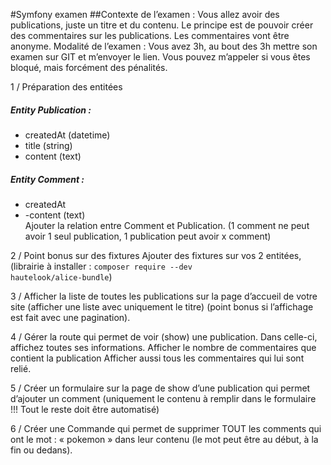 #Symfony examen 
##Contexte de l’examen :
Vous allez avoir des publications, juste un titre et du contenu.
Le principe est de pouvoir créer des commentaires sur les publications. Les commentaires vont être anonyme.
Modalité de l’examen :
Vous avez 3h, au bout des 3h mettre son examen sur GIT et m’envoyer le lien.
Vous pouvez m’appeler si vous êtes bloqué, mais forcément des pénalités.

1 / Préparation des entitées
##### Entity Publication :
- createdAt (datetime)
- title (string)
- content (text) 

##### Entity Comment :
- createdAt
- -content (text)<br>
Ajouter la relation entre Comment et Publication. (1 comment ne peut avoir 1 seul publication, 1 publication peut avoir x comment)

2 / Point bonus sur des fixtures Ajouter des fixtures sur vos 2 entitées, (librairie à installer : <code>composer require --dev hautelook/alice-bundle</code>)

3 / Afficher la liste de toutes les publications sur la page d’accueil de votre site (afficher une liste avec uniquement le titre) (point bonus si l’affichage est fait avec une pagination).

4 / Gérer la route qui permet de voir (show) une publication. Dans celle-ci, affichez toutes ses informations.
Afficher le nombre de commentaires que contient la publication
Afficher aussi tous les commentaires qui lui sont relié.

5 / Créer un formulaire sur la page de show d’une publication qui permet d’ajouter un comment (uniquement le contenu à remplir dans le formulaire !!! Tout le reste doit être automatisé)

6 / Créer une Commande qui permet de supprimer TOUT les comments qui ont le mot : « pokemon » dans leur contenu (le mot peut être au début, à la fin ou dedans).

